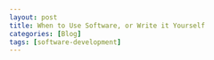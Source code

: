 ```yaml
---
layout: post
title: When to Use Software, or Write it Yourself
categories: [Blog]
tags: [software-development]
---
```

